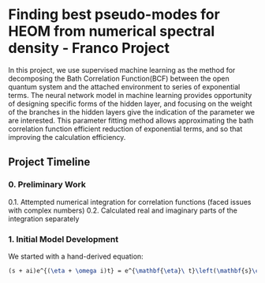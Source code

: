 # Finding best pseudo-modes for HEOM from numerical spectral density - Franco Project

In this project, we use supervised machine learning as the method for decomposing the Bath
Correlation Function(BCF) between the open quantum system and the attached environment to
series of exponential terms. The neural network model in machine learning provides opportunity
of designing specific forms of the hidden layer, and focusing on the weight of the branches in the
hidden layers give the indication of the parameter we are interested. This parameter fitting method
allows approximating the bath correlation function efficient reduction of exponential terms, and so
that improving the calculation efficiency.

## Project Timeline

### 0. Preliminary Work
0.1. Attempted numerical integration for correlation functions (faced issues with complex numbers)
0.2. Calculated real and imaginary parts of the integration separately

### 1. Initial Model Development
We started with a hand-derived equation:

```latex
(s + ai)e^{(\eta + \omega i)t} = e^{\mathbf{\eta}\ t}\left(\mathbf{s}\cos{\mathbf{\omega}t}-\mathbf{a}\sin{\mathbf{\omega}t}\right)+ie^{\mathbf{\eta}\ t}\left(\mathbf{s}\sin{\mathbf{\omega}t}+\mathbf{a}\cos{\mathbf{\omega}t}\right)
